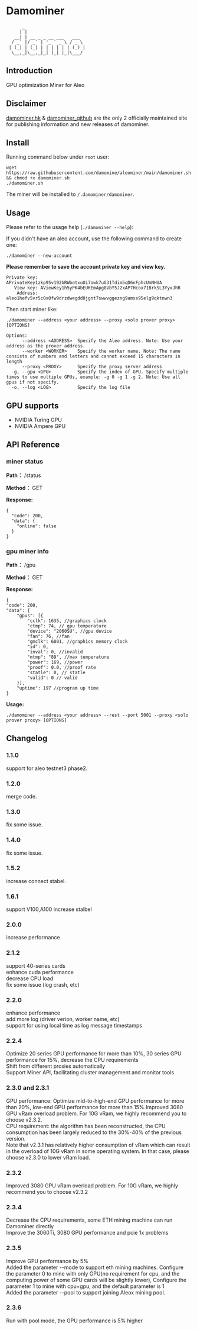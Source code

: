 # Damominer
```shell
      _                       
     | |                      
   __| | __ _ _ __ ___   ___  
  / _` |/ _` | '_ ` _ \ / _ \ 
 | (_| | (_| | | | | | | (_) |
  \__,_|\__,_|_| |_| |_|\___/ 
  ```
                              

## Introduction

GPU optimization Miner for Aleo


## Disclaimer

[damominer.hk](https://www.damominer.hk/) & [damominer_github](https://github.com/damomine) are the only 2 officially maintained site for publishing information and new releases of damominer.


## Install

Running command below under `root` user:
```shell
wget https://raw.githubusercontent.com/damomine/aleominer/main/damominer.sh && chmod +x damominer.sh
./damominer.sh
```

The miner will be installed to `/.damominer/damominer`.

## Usage

Please refer to the usage help (`./damominer --help`):

If you didn't have an aleo account, use the following command to create one:

```shell 
./damominer --new-account
```

**Please remember to save the account private key and view key.** 

```shell
Private key: APrivateKey1zkp95v192bRWbotxuUi7owk7uG31Tdim5qD6nFphcUmNHUA
   View key: AViewKey1h5yPK4bEUKEmApg8VbY5J2xAP7Hcox71BrkSL3YyxJhR
    Address: aleo1hefv5vr5c0x0fw9drzdwegdd0jgnt7swwvggezng9amxs95elg9qktnwn3

```

Then start miner like:
```shell
./damominer --address <your address> --proxy <solo prover proxy> [OPTIONS] 
```

```shell
Options:
      --address <ADDRESS>  Specify the Aleo address. Note: Use your address as the prover address.
      --worker <WORKER>    Specify the worker name. Note: The name consists of numbers and letters and cannot exceed 15 characters in length
      --proxy <PROXY>      Specify the proxy server address
  -g, --gpu <GPU>          Specify the index of GPU. Specify multiple times to use multiple GPUs, example: -g 0 -g 1 -g 2. Note: Use all gpus if not specify.
  -o, --log <LOG>          Specify the log file
```

## GPU supports

- NVIDIA Turing GPU
- NVIDIA Ampere GPU

## API Reference
### miner status 
**Path：** /status

**Method：** GET

**Response:**

    {
      "code": 200,
      "data": {
        "online": false
      }
    }
    


### gpu miner info 
**Path：** /gpu

**Method：** GET

**Response:**

    {
	"code": 200,
	"data": {
		"gpus": [{
			"cclk": 1635, //graphics clock
			"ctmp": 74, // gpu temperature
			"device": "2060SU", //gpu device 
			"fan": 76, //fan
			"gmclk": 6801, //graphics memory clock
			"id": 0,
			"inval": 0, //invalid
			"mtmp": "89", //max temperature
			"power": 169, //power
			"proof": 0.0, //proof rate
			"statle": 0, // statle
			"valid": 0 // valid
		}],
		"uptime": 197 //program up time 
	}
**Usage:**
```shell
./damominer --address <your address> --rest --port 5001 --proxy <solo prover proxy> [OPTIONS]    
```

## Changelog
### 1.1.0
support for aleo testnet3 phase2.   

### 1.2.0
merge code.

### 1.3.0
fix some issue.

### 1.4.0
fix some issue.

### 1.5.2
increase connect stabel.

### 1.6.1
support V100,A100
increase stalbel

### 2.0.0
increase performance

### 2.1.2
support 40-series cards<br>
enhance cuda performance<br>
decrease CPU load<br>
fix some issue (log crash, etc)

### 2.2.0
enhance performance<br>
add more log (driver verion, worker name, etc)<br>
support for using local time as log message timestamps

### 2.2.4
Optimize 20 series GPU performance for more than 10%, 30 series GPU performance for 15%, decrease the CPU requirements<br>
Shift from different proxies automatically<br>
Support Miner API, facilitating cluster management and monitor tools

### 2.3.0 and 2.3.1
GPU performance: Optimize mid-to-high-end GPU performance for more than 20%, low-end GPU performance for more than 15%.Improved 3080 GPU vRam overload problem. For 10G vRam, we highly recommend you to choose v2.3.2.<br>
CPU requirement: the algorithm has been reconstructed, the CPU consumption has been largely reduced to the 30%-40% of the previous version.<br>
Note that v2.3.1 has relatively higher consumption of vRam which can result in the overload of 10G vRam in some operating system. In that case, please choose v2.3.0 to lower vRam load.

### 2.3.2
Improved 3080 GPU vRam overload problem. For 10G vRam, we highly recommend you to choose v2.3.2

### 2.3.4
Decrease the CPU requirements, some ETH mining machine can run Damominer directly<br>
Improve the 3060Ti, 3080 GPU performance and pcie 1x problems

### 2.3.5
Improve GPU performance by 5% <br>
Added the parameter --mode to support eth mining machines. Configure the parameter 0 to mine with only GPU(no requirement for cpu, and the computing power of some GPU cards will be slightly lower), Configure the parameter 1 to mine with cpu+gpu, and the default parameter is 1 <br>
Added the parameter --pool to support joining Aleox mining pool.

### 2.3.6
Run with pool mode, the GPU performance is 5% higher
